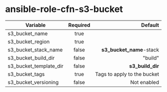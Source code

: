 # ansible-role-cfn-s3-bucket
| Variable        | Required           | Default  |
| ------------- |:-------------:| -----:|
| s3_bucket_name      | true |  |
| s3_bucket_region | true | |
| s3_bucket_stack_name | false | <strong>s3_bucket_name</strong>-stack |
| s3_bucket_build_dir     | false      |   "build"  |
| s3_bucket_template_dir | false     | <strong>s3_build_dir</strong>   |
| s3_bucket_tags | true | Tags to apply to the bucket |
| s3_bucket_versioning | false | Not enabled |
